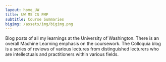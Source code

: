 ```yaml
---
layout: home_UW
title: UW MS CS PMP
subtitle: Course Summaries
bigimg: /assets/img/bigimg.png
---
```


Blog posts of all my learnings at the University of Washington. There is an overall Machine Learning emphasis on the coursework. The Colloquia blog is a series of reviews of various lectures from distinguished lecturers who are intellectuals and practitioners within various fields.